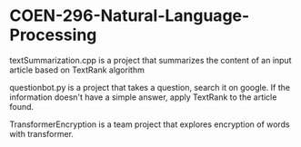 # COEN-296-Natural-Language-Processing

textSummarization.cpp is a project that summarizes the content of an input article based on TextRank algorithm

questionbot.py is a project that takes a question, search it on google. If the information doesn't have a simple answer, apply TextRank to the article found.

TransformerEncryption is a team project that explores encryption of words with transformer.
